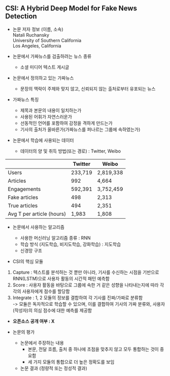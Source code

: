 ## CSI: A Hybrid Deep Model for Fake News Detection

* 논문 저자 정보 (이름, 소속)   
Natali Ruchansky   
University of Southern California   
Los Angeles, California   

* 논문에서 가짜뉴스를 검출하려는 뉴스 종류
  - 소셜 미디어 텍스트 게시글

* 논문에서 정의하고 있는 가짜뉴스
  - 문장의 맥락이 주제와 맞지 않고, 신뢰되지 않는 출처로부터 유포되는 뉴스

* 가짜뉴스 특징
  - 제목과 본문의 내용이 일치하는가
  - 사용된 어휘가 자연스러운가
  - 선동적인 언어를 포함하여 감정을 격하게 만드는가
  - 기사의 출처가 올바른가(가짜뉴스를 퍼나르는 그룹에 속하였는가)

* 논문에서 학습에 사용되는 데이터
  - 데이터의 양 및 취득 방법(또는 경로) : Twitter, Weibo

||Twitter | Weibo | 
|---|---|---|
|Users|233,719|2,819,338|
|Articles|992|4,664|
|Engagements|592,391|3,752,459|
|Fake articles|498|2,313|
|True articles|494|2,351|
|Avg T per article (hours)|1,983|1,808|

* 논문에서 사용하는 알고리즘
  - 사용한 머신러닝 알고리즘 종류 : RNN
  - 학습 방식 (지도학습, 비지도학습, 강화학습) : 지도학습
  - 신경망 구조
  
* CSI의 핵심 모듈
1) Capture : 텍스트를 분석하는 것 뿐만 아니라, 기사를 수신하는 시점을 기반으로 RNN(LSTM)으로 사용자 활동의 시간적 패턴 예측함
2) Score : 사용자 활동을 바탕으로 그룹에 속한 거 같은 성향을 나타내는지에 따라 각각의 사용자에게 점수를 할당함
3) Integrate : 1, 2 모듈의 정보를 결합하여 각 기사를 진짜/가짜로 분류함   
-> 모듈은 독자적으로 학습할 수 있으며, 이를 결합하여 기사의 가짜 분류와, 사용자(작성자)의 의심 점수에 대한 예측를 제공함

* **오픈소스 공개 여부 : X**

* 논문의 평가
  - 논문에서 주장하는 내용
    - 본문, 전달 흐름, 출처 중 하나에 초점을 맞추지 않고 모두 통합하는 것이 중요함
    - 세 가지 모듈의 통합으로 더 높은 정확도를 보임
  - 논문 결과 (정량적 또는 정성적 결과)
